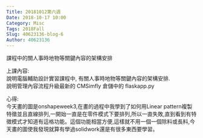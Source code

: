 ```yaml
---
Title: 20181012第六週
Date: 2018-10-17 10:00
Category: Misc
Tags: 2018Fall
Slug: 40623136-blog-6
Author: 40623136
---
```


課程中的關人事時地物等關鍵內容的架構安排

<!-- PELICAN_END_SUMMARY -->

上課內容:<br>                                                                                                                                                                     說明電腦輔助設計實習課程中, 有關人事時地物等關鍵內容的架構安排.<br>                                                               說明管理內容流程升級最新的 CMSimfly 倉儲中的 flaskapp.py



心得:<br>
今天畫的圖是onshapeweek3,在畫的過程中我學到了如何用Linear pattern複製特徵並且直線排列,一開始一直是在零件模式下要排列,所以一直失敗,直到看到有特徵模式才知道有這格功能。這個功能相當方便,這樣就不用一個一個除料或長料,今天畫的圖使我發現就算有學過solidwork還是有很多東西要學習。